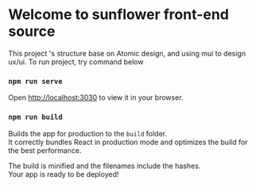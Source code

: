 # Welcome to sunflower front-end source

This project 's structure base on Atomic design, and using mui to design ux/ui.
To run project, try command below

### `npm run serve`

Open [http://localhost:3030](http://localhost:3030) to view it in your browser.


### `npm run build`

Builds the app for production to the `build` folder.\
It correctly bundles React in production mode and optimizes the build for the best performance.

The build is minified and the filenames include the hashes.\
Your app is ready to be deployed!